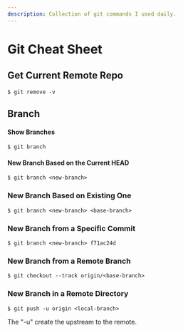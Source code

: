 ```yaml
---
description: Collection of git commands I used daily.
---
```


# Git Cheat Sheet

## Get Current Remote Repo
```text
$ git remove -v
```
## Branch
#### Show Branches
```text
$ git branch
```
#### New Branch Based on the Current HEAD
```text
$ git branch <new-branch>
```

### New Branch Based on Existing One
```text
$ git branch <new-branch> <base-branch>
```
### New Branch from a Specific Commit
```text
$ git branch <new-branch> f71ac24d
```
### New Branch from a Remote Branch
```text
$ git checkout --track origin/<base-branch>
```
### New Branch in a Remote Directory
```text
$ git push -u origin <local-branch>
```
The "-u" create the upstream to the remote.


 

